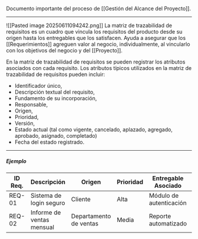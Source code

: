 Documento importante del proceso de [[Gestión del Alcance del Proyecto]].
****
![[Pasted image 20250611094242.png]]
La matriz de trazabilidad de requisitos es un cuadro que vincula los requisitos del producto desde su origen hasta los entregables que los satisfacen. 
Ayuda a asegurar que los [[Requerimientos]] agreguen valor al negocio, individualmente, al vincularlo con los objetivos del negocio y del [[Proyecto]].

En la matriz de trazabilidad de requisitos se pueden registrar los atributos asociados con cada requisito. 
Los atributos típicos utilizados en la matriz de trazabilidad de requisitos pueden incluir: 
- Identificador único, 
- Descripción textual del requisito, 
- Fundamento de su incorporación, 
- Responsable, 
- Origen, 
- Prioridad, 
- Versión, 
- Estado actual (tal como vigente, cancelado, aplazado, agregado, aprobado, asignado, completado) 
- Fecha del estado registrado.
****
##### **Ejemplo**

| ID Req. | Descripción               | Origen                 | Prioridad | Entregable Asociado     | Criterio de Aceptación      | Estado      |
| ------- | ------------------------- | ---------------------- | --------- | ----------------------- | --------------------------- | ----------- |
| REQ-01  | Sistema de login seguro   | Cliente                | Alta      | Módulo de autenticación | Autenticación en < 3 seg    | Completado  |
| REQ-02  | Informe de ventas mensual | Departamento de ventas | Media     | Reporte automatizado    | Precisión del 100% en datos | En progreso |


